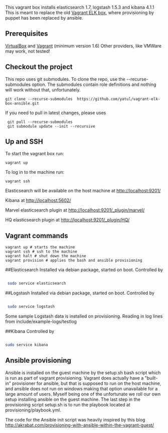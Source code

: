 This vagrant box installs elasticsearch 1.7, logstash 1.5.3 and kibana 4.1.1
This is meant to replace the old [Vagrant ELK box](https://github.com/comperiosearch/vagrant-elk-box),  where provisioning by puppet has been replaced by ansible.

## Prerequisites

[VirtualBox](https://www.virtualbox.org/) and [Vagrant](http://www.vagrantup.com/) (minimum version 1.6)
Other providers, like VMWare may work, not tested!

## Checkout the project
This repo uses git submodules.
To clone the repo, use the --recurse-submodules option.  The submodules contain role definitions and nothing will work without that, unfortunately.  

    git clone --recurse-submodules  https://github.com/yatul/vagrant-elk-box-ansible.git

If you need to pull in latest changes, please uses

     git pull --recurse-submodules
     git submodule update --init --recursive

## Up and SSH

To start the vagrant box run:

    vagrant up

To log in to the machine run:

    vagrant ssh

Elasticsearch will be available on the host machine at [http://localhost:9201/](http://localhost:9201/) 

Kibana at [http://localhost:5602/](http://localhost:5602/)

Marvel elasticsearch plugin at [http://localhost:9201/_plugin/marvel/](http://localhost:9201/_plugin/marvel/)

HQ elasticsearch plugin at [http://localhost:9201/_plugin/HQ/](http://localhost:9201/_plugin/HQ/)


## Vagrant commands


```
vagrant up # starts the machine
vagrant ssh # ssh to the machine
vagrant halt # shut down the machine
vagrant provision # applies the bash and ansible provisioning

```

##Elasticsearch
Installed via debian package, started on boot.
Controlled by

```bash

 sudo service elasticsearch

```


##Logstash
Installed via debian package, started on boot.
Controlled by

```bash

 sudo service logstash

```

Some sample Logstash data is installed on provisioning. Reading in log lines from include/example-logs/testlog

##Kibana 
Controlled by

```bash

sudo service kibana

```

## Ansible provisioning
Ansible is installed on the guest machine by the setup.sh bash script which is run as part of vagrant provisioning. Vagrant does actually have a "built-in" provisioner for ansible, but that is supposed to run on the host machine, and ansible does not run on windows making that option unavailable for a large amount of users. Myself being one of the unfortunate we roll our own setup installing ansible on the guest machine.  The last step in the provisioning script setup.sh is to run the playbook located at provisioning/playbook.yml. 

The code for the Ansible init script was heavily inspired by this blog http://akrabat.com/provisioning-with-ansible-within-the-vagrant-guest/
